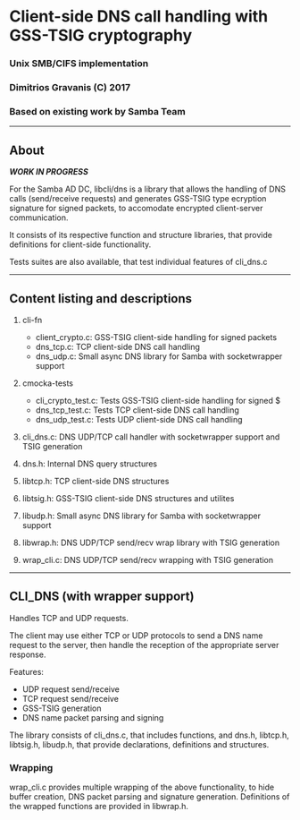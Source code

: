 # Client-side DNS call handling with GSS-TSIG cryptography
### Unix SMB/CIFS implementation
### Dimitrios Gravanis (C) 2017
### Based on existing work by Samba Team

--------------------------------------------------------
About
--------------------------------------------------------

***WORK IN PROGRESS***

For the Samba AD DC, libcli/dns is a library that allows the handling of DNS 
calls (send/receive requests) and generates GSS-TSIG type ecryption signature 
for signed packets, to accomodate encrypted client-server communication.

It consists of its respective function and structure libraries, that provide 
definitions for client-side functionality.

Tests suites are also available, that test individual features of cli_dns.c

--------------------------------------------------------
Content listing and descriptions
--------------------------------------------------------

1. cli-fn

	* client_crypto.c: GSS-TSIG client-side handling for signed packets
	* dns_tcp.c: TCP client-side DNS call handling
	* dns_udp.c: Small async DNS library for Samba with socketwrapper support

2. cmocka-tests

	* cli_crypto_test.c: Tests GSS-TSIG client-side handling for signed $
	* dns_tcp_test.c: Tests TCP client-side DNS call handling
	* dns_udp_test.c: Tests UDP client-side DNS call handling

3. cli_dns.c: DNS UDP/TCP call handler with socketwrapper support and TSIG generation

4. dns.h: Internal DNS query structures

5. libtcp.h: TCP client-side DNS structures

6. libtsig.h: GSS-TSIG client-side DNS structures and utilites

7. libudp.h: Small async DNS library for Samba with socketwrapper support

8. libwrap.h: DNS UDP/TCP send/recv wrap library with TSIG generation

9. wrap_cli.c: DNS UDP/TCP send/recv wrapping with TSIG generation

--------------------------------------------------------
CLI_DNS (with wrapper support)
--------------------------------------------------------

Handles TCP and UDP requests.

The client may use either TCP or UDP protocols to send a DNS name request to
the server, then handle the reception of the appropriate server response.

Features:

* UDP request send/receive
* TCP request send/receive
* GSS-TSIG generation
* DNS name packet parsing and signing

The library consists of cli_dns.c, that includes functions, and dns.h, libtcp.h, 
libtsig.h, libudp.h, that provide declarations, definitions and structures.

### Wrapping
wrap_cli.c provides multiple wrapping of the above functionality, to hide buffer
creation, DNS packet parsing and signature generation. Definitions of the wrapped
functions are provided in libwrap.h.
